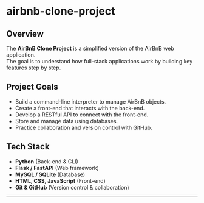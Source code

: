 # airbnb-clone-project

## Overview
The **AirBnB Clone Project** is a simplified version of the AirBnB web application.  
The goal is to understand how full-stack applications work by building key features step by step.

## Project Goals
- Build a command-line interpreter to manage AirBnB objects.  
- Create a front-end that interacts with the back-end.  
- Develop a RESTful API to connect with the front-end.  
- Store and manage data using databases.  
- Practice collaboration and version control with GitHub.  

## Tech Stack
- **Python** (Back-end & CLI)  
- **Flask / FastAPI** (Web framework)  
- **MySQL / SQLite** (Database)  
- **HTML, CSS, JavaScript** (Front-end)  
- **Git & GitHub** (Version control & collaboration)  

---

